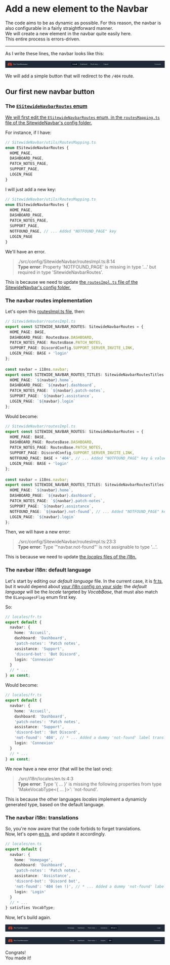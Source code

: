 # Add a new element to the Navbar

The code aims to be as dynamic as possible. For this reason, the navbar is also configurable in a fairly straightforward manner.  
We will create a new element in the navbar quite easily here.  
This entire process is errors-driven.

---

As I write these lines, the navbar looks like this:

<p align="center"><img src="./Assets/01.add-new-navbar-element/navbar-initial-state.png" alt="Navbar initial state"/></p>

We will add a simple button that will redirect to the `/404` route.

## Our first new navbar button

### The [`ESitewideNavbarRoutes` enum](/src/config/SitewideNavbar/utils/RoutesMapping.ts)

[We will first edit the `ESitewideNavbarRoutes` enum, in the `routesMapping.ts` file of the SitewideNavbar's config folder.](/src/config/SitewideNavbar/utils/RoutesMapping.ts)

For instance, if I have:

```ts
// SitewideNavbar/utils/RoutesMapping.ts
enum ESitewideNavbarRoutes {
  HOME_PAGE,
  DASHBOARD_PAGE,
  PATCH_NOTES_PAGE,
  SUPPORT_PAGE,
  LOGIN_PAGE
}
```

I will just add a new key:

```ts
// SitewideNavbar/utils/RoutesMapping.ts
enum ESitewideNavbarRoutes {
  HOME_PAGE,
  DASHBOARD_PAGE,
  PATCH_NOTES_PAGE,
  SUPPORT_PAGE,
  NOTFOUND_PAGE, // ... Added "NOTFOUND_PAGE" key
  LOGIN_PAGE
}
```

We'll have an error.

> ./src/config/SitewideNavbar/routesImpl.ts:8:14  
> **Type error**: Property 'NOTFOUND_PAGE' is missing in type '...' but required in type 'SitewideNavbarRoutes'.

This is because we need to update [the `routesImpl.ts` file of the SitewideNavbar's config folder.](/src/config/SitewideNavbar/routesImpl.ts)

### The navbar routes implementation

Let's open this [routesImpl.ts file](/src/config/SitewideNavbar/routesImpl.ts), then:

```ts
// SitewideNavbar/routesImpl.ts
export const SITEWIDE_NAVBAR_ROUTES: SitewideNavbarRoutes = {
  HOME_PAGE: BASE,
  DASHBOARD_PAGE: RoutesBase.DASHBOARD,
  PATCH_NOTES_PAGE: RoutesBase.PATCH_NOTES,
  SUPPORT_PAGE: DiscordConfig.SUPPORT_SERVER_INVITE_LINK,
  LOGIN_PAGE: BASE + 'login'
};

const navbar = i18ns.navbar;
export const SITEWIDE_NAVBAR_ROUTES_TITLES: SitewideNavbarRoutesTitles = {
  HOME_PAGE: `${navbar}.home`,
  DASHBOARD_PAGE: `${navbar}.dashboard`,
  PATCH_NOTES_PAGE: `${navbar}.patch-notes`,
  SUPPORT_PAGE: `${navbar}.assistance`,
  LOGIN_PAGE: `${navbar}.login`
};
```

Would become:

```ts
// SitewideNavbar/routesImpl.ts
export const SITEWIDE_NAVBAR_ROUTES: SitewideNavbarRoutes = {
  HOME_PAGE: BASE,
  DASHBOARD_PAGE: RoutesBase.DASHBOARD,
  PATCH_NOTES_PAGE: RoutesBase.PATCH_NOTES,
  SUPPORT_PAGE: DiscordConfig.SUPPORT_SERVER_INVITE_LINK,
  NOTFOUND_PAGE: BASE + '404', // ... Added "NOTFOUND_PAGE" key & value
  LOGIN_PAGE: BASE + 'login'
};

const navbar = i18ns.navbar;
export const SITEWIDE_NAVBAR_ROUTES_TITLES: SitewideNavbarRoutesTitles = {
  HOME_PAGE: `${navbar}.home`,
  DASHBOARD_PAGE: `${navbar}.dashboard`,
  PATCH_NOTES_PAGE: `${navbar}.patch-notes`,
  SUPPORT_PAGE: `${navbar}.assistance`,
  NOTFOUND_PAGE: `${navbar}.not-found`, // ... Added "NOTFOUND_PAGE" key & value
  LOGIN_PAGE: `${navbar}.login`
};
```

Then, we will have a new error:

> ./src/config/SitewideNavbar/routesImpl.ts:23:3  
> **Type error**: Type '"navbar.not-found"' is not assignable to type '...'.

This is because we need to update [the _locales_ files of the i18n.](/src/i18n/locales/)

### The navbar i18n: default language

Let's start by editing our _default language_ file. In the current case, it is [fr.ts](/src/i18n/locales/fr.ts), but it would depend about
[your i18n config on your side](/src/config/i18n.ts): the _default language_ will be the _locale_ targeted by _VocabBase_, that must also match the
`ELanguagesFlag` enum first key.

So:

```ts
// locales/fr.ts
export default {
  navbar: {
    home: 'Accueil',
    dashboard: 'Dashboard',
    'patch-notes': 'Patch notes',
    assistance: 'Support',
    'discord-bot': 'Bot Discord',
    login: 'Connexion'
  }
  // * ...
} as const;
```

Would become:

```ts
// locales/fr.ts
export default {
  navbar: {
    home: 'Accueil',
    dashboard: 'Dashboard',
    'patch-notes': 'Patch notes',
    assistance: 'Support',
    'discord-bot': 'Bot Discord',
    'not-found': '404', // * ... Added a dummy 'not-found' label translation for the fr.ts file
    login: 'Connexion'
  }
  // * ...
} as const;
```

We now have a new error (that will be the last one):

> ./src/i18n/locales/en.ts:4:3  
> **Type error**: Type '{ ... }' is missing the following properties from type 'MakeVocabType<{ ... }>': 'not-found'.

This is because the other languages _locales_ implement a dynamicly generated type, based on the default language.

### The navbar i18n: translations

So, you're now aware that the code forbids to forget translations.  
Now, let's open [en.ts](/src/i18n/locales/en.ts), and update it accordingly.

```ts
// locales/en.ts
export default {
  navbar: {
    home: 'Homepage',
    dashboard: 'Dashboard',
    'patch-notes': 'Patch notes',
    assistance: 'Assistance',
    'discord-bot': 'Discord bot',
    'not-found': '404 (en !)', // * ... Added a dummy 'not-found' label translation for the en.ts file
    login: 'Login'
  }
  // * ...
} satisfies VocabType;
```

Now, let's build again.

<p align="center"><img src="./Assets/01.add-new-navbar-element/updated-navbar-en.png" alt="Updated navbar (en)"/></p>
<p align="center"><img src="./Assets/01.add-new-navbar-element/updated-navbar-fr.png" alt="Updated navbar (fr)"/></p>

Congrats!  
You made it!
